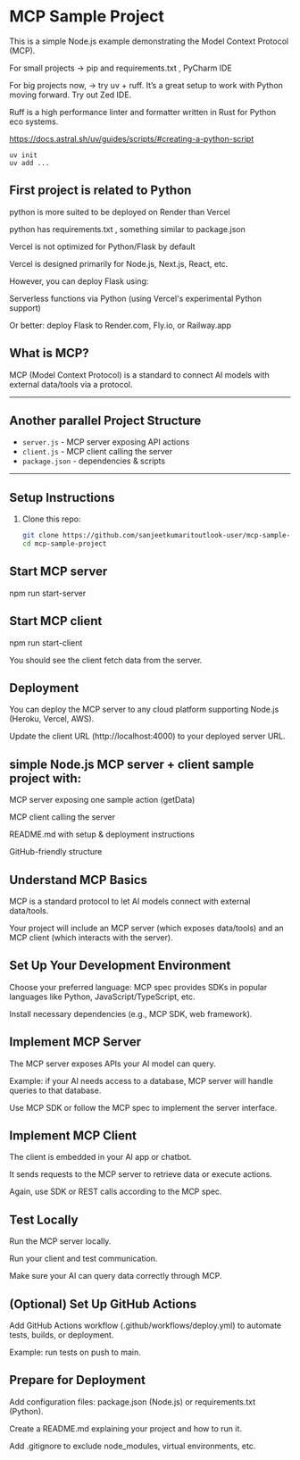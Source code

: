 # MCP Sample Project

This is a simple Node.js example demonstrating the Model Context Protocol (MCP).


For small projects -> pip and requirements.txt  , PyCharm IDE

For big projects now, -> try uv + ruff. It’s a great setup to work with Python moving forward. Try out Zed IDE. 

Ruff is a high performance linter and formatter written in Rust for Python eco systems.

https://docs.astral.sh/uv/guides/scripts/#creating-a-python-script
```
uv init
uv add ...
```


## First project is related to Python 
python is more suited to be deployed on Render than Vercel

python has requirements.txt , something similar to package.json

Vercel is not optimized for Python/Flask by default

Vercel is designed primarily for Node.js, Next.js, React, etc.

However, you can deploy Flask using:

Serverless functions via Python (using Vercel's experimental Python support)

Or better: deploy Flask to Render.com, Fly.io, or Railway.app

## What is MCP?

MCP (Model Context Protocol) is a standard to connect AI models with external data/tools via a protocol.

---

## Another parallel Project Structure

- `server.js` - MCP server exposing API actions
- `client.js` - MCP client calling the server
- `package.json` - dependencies & scripts

---

## Setup Instructions

1. Clone this repo:

   ```bash
   git clone https://github.com/sanjeetkumaritoutlook-user/mcp-sample-project.git
   cd mcp-sample-project
   ```
   
## Start MCP server
npm run start-server

## Start MCP client
npm run start-client

You should see the client fetch data from the server.

## Deployment
You can deploy the MCP server to any cloud platform supporting Node.js (Heroku, Vercel, AWS).

Update the client URL (http://localhost:4000) to your deployed server URL.

##  simple Node.js MCP server + client sample project with:

MCP server exposing one sample action (getData)

MCP client calling the server

README.md with setup & deployment instructions

GitHub-friendly structure


## Understand MCP Basics
MCP is a standard protocol to let AI models connect with external data/tools.

Your project will include an MCP server (which exposes data/tools) and an MCP client (which interacts with the server).


## Set Up Your Development Environment
Choose your preferred language: MCP spec provides SDKs in popular languages like Python, JavaScript/TypeScript, etc.

Install necessary dependencies (e.g., MCP SDK, web framework).

##  Implement MCP Server
The MCP server exposes APIs your AI model can query.

Example: if your AI needs access to a database, MCP server will handle queries to that database.

Use MCP SDK or follow the MCP spec to implement the server interface.

##  Implement MCP Client
The client is embedded in your AI app or chatbot.

It sends requests to the MCP server to retrieve data or execute actions.

Again, use SDK or REST calls according to the MCP spec.

##  Test Locally
Run the MCP server locally.

Run your client and test communication.

Make sure your AI can query data correctly through MCP.

## (Optional) Set Up GitHub Actions
Add GitHub Actions workflow (.github/workflows/deploy.yml) to automate tests, builds, or deployment.

Example: run tests on push to main.  

## Prepare for Deployment
Add configuration files: package.json (Node.js) or requirements.txt (Python).

Create a README.md explaining your project and how to run it.

Add .gitignore to exclude node_modules, virtual environments, etc.
